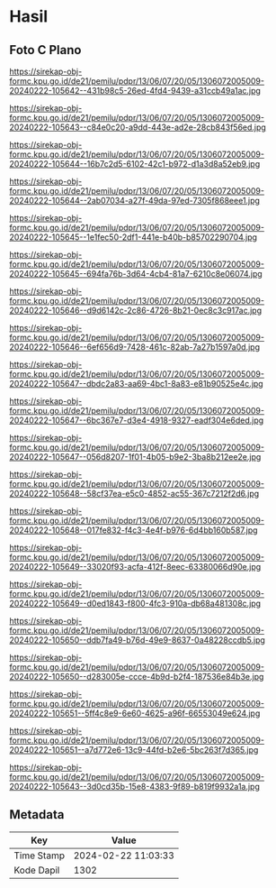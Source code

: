 # Hasil

## Foto C Plano

https://sirekap-obj-formc.kpu.go.id/de21/pemilu/pdpr/13/06/07/20/05/1306072005009-20240222-105642--431b98c5-26ed-4fd4-9439-a31ccb49a1ac.jpg

https://sirekap-obj-formc.kpu.go.id/de21/pemilu/pdpr/13/06/07/20/05/1306072005009-20240222-105643--c84e0c20-a9dd-443e-ad2e-28cb843f56ed.jpg

https://sirekap-obj-formc.kpu.go.id/de21/pemilu/pdpr/13/06/07/20/05/1306072005009-20240222-105644--16b7c2d5-6102-42c1-b972-d1a3d8a52eb9.jpg

https://sirekap-obj-formc.kpu.go.id/de21/pemilu/pdpr/13/06/07/20/05/1306072005009-20240222-105644--2ab07034-a27f-49da-97ed-7305f868eee1.jpg

https://sirekap-obj-formc.kpu.go.id/de21/pemilu/pdpr/13/06/07/20/05/1306072005009-20240222-105645--1e1fec50-2df1-441e-b40b-b85702290704.jpg

https://sirekap-obj-formc.kpu.go.id/de21/pemilu/pdpr/13/06/07/20/05/1306072005009-20240222-105645--694fa76b-3d64-4cb4-81a7-6210c8e06074.jpg

https://sirekap-obj-formc.kpu.go.id/de21/pemilu/pdpr/13/06/07/20/05/1306072005009-20240222-105646--d9d6142c-2c86-4726-8b21-0ec8c3c917ac.jpg

https://sirekap-obj-formc.kpu.go.id/de21/pemilu/pdpr/13/06/07/20/05/1306072005009-20240222-105646--6ef656d9-7428-461c-82ab-7a27b1597a0d.jpg

https://sirekap-obj-formc.kpu.go.id/de21/pemilu/pdpr/13/06/07/20/05/1306072005009-20240222-105647--dbdc2a83-aa69-4bc1-8a83-e81b90525e4c.jpg

https://sirekap-obj-formc.kpu.go.id/de21/pemilu/pdpr/13/06/07/20/05/1306072005009-20240222-105647--6bc367e7-d3e4-4918-9327-eadf304e6ded.jpg

https://sirekap-obj-formc.kpu.go.id/de21/pemilu/pdpr/13/06/07/20/05/1306072005009-20240222-105647--056d8207-1f01-4b05-b9e2-3ba8b212ee2e.jpg

https://sirekap-obj-formc.kpu.go.id/de21/pemilu/pdpr/13/06/07/20/05/1306072005009-20240222-105648--58cf37ea-e5c0-4852-ac55-367c7212f2d6.jpg

https://sirekap-obj-formc.kpu.go.id/de21/pemilu/pdpr/13/06/07/20/05/1306072005009-20240222-105648--017fe832-f4c3-4e4f-b976-6d4bb160b587.jpg

https://sirekap-obj-formc.kpu.go.id/de21/pemilu/pdpr/13/06/07/20/05/1306072005009-20240222-105649--33020f93-acfa-412f-8eec-63380066d90e.jpg

https://sirekap-obj-formc.kpu.go.id/de21/pemilu/pdpr/13/06/07/20/05/1306072005009-20240222-105649--d0ed1843-f800-4fc3-910a-db68a481308c.jpg

https://sirekap-obj-formc.kpu.go.id/de21/pemilu/pdpr/13/06/07/20/05/1306072005009-20240222-105650--ddb7fa49-b76d-49e9-8637-0a48228ccdb5.jpg

https://sirekap-obj-formc.kpu.go.id/de21/pemilu/pdpr/13/06/07/20/05/1306072005009-20240222-105650--d283005e-ccce-4b9d-b2f4-187536e84b3e.jpg

https://sirekap-obj-formc.kpu.go.id/de21/pemilu/pdpr/13/06/07/20/05/1306072005009-20240222-105651--5ff4c8e9-6e60-4625-a96f-66553049e624.jpg

https://sirekap-obj-formc.kpu.go.id/de21/pemilu/pdpr/13/06/07/20/05/1306072005009-20240222-105651--a7d772e6-13c9-44fd-b2e6-5bc263f7d365.jpg

https://sirekap-obj-formc.kpu.go.id/de21/pemilu/pdpr/13/06/07/20/05/1306072005009-20240222-105643--3d0cd35b-15e8-4383-9f89-b819f9932a1a.jpg


## Metadata

| Key        | Value               |
| ---------- | ------------------- |
| Time Stamp | 2024-02-22 11:03:33 |
| Kode Dapil | 1302                |



